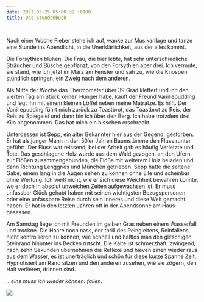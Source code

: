 ```yaml
---
date: 2023-03-25 05:00:39 +0100
title: Das Stundenbuch

---
```

Nach einer Woche Fieber stehe ich auf, wanke zur Musikanlage und tanze eine Stunde ins Abendlicht, in die Unerklärlichkeit, aus der alles kommt.

Die Forsythien blühen. Die Frau, die hier lebte, hat sehr unterschiedliche Sträucher und Büsche gepflanzt, von den Forsythien aber drei. Ich vermute, sie stand, wie ich jetzt im März am Fenster und sah zu, wie die Knospen stündlich springen, ein Zweig nach dem anderen.

Als Mitte der Woche das Thermometer über 39 Grad klettert und ich den vierten Tag am Stück keinen Hunger habe, kauft der Freund Vanillepudding und legt ihn mit einem kleinen Löffel neben meine Matratze. Es hilft. Der Vanillepudding führt mich zurück zu Toastbrot, das Toastbrot zu Reis, der Reis zu Spiegelei und dann bin ich über den Berg. Ich habe trotzdem drei Kilo abgenommen. Das hat mich ein bisschen erschreckt.

Unterdessen ist Sepp, ein alter Bekannter hier aus der Gegend, gestorben. Er hat als junger Mann in den 50‘er Jahren Baumstämme den Fluss runter geführt. Der Fluss war reissend, bei der Arbeit gab es häufig Verletzte und Tote. Das geschlagene Holz wurde aus dem Wald gezogen, an den Ufern zur Flößen zusammengebunden, die Flöße mit weiterem Holz beladen und dann Richtung Lenggries und München getrieben. Sepp hatte die seltene Gabe, einem lang in die Augen sehen zu können ohne Eile und scheinbar ohne Wertung. Ich weiß nicht, wie er sich diese Weichheit bewahren konnte, wo er doch in absolut unweichen Zeiten aufgewachsen ist. Er muss unfassbar Glück gehabt haben mit seinen wichtigsten Bezugspersonen oder eine unfassbare Reise durch sein Inneres und diese Welt gemacht haben. Er hat in den letzten Jahren oft in der Abendsonne am Haus gesessen.

Am Samstag liege ich mit Freunden im gelben Gras neben einem Wasserfall und trockne. Die Haare noch nass, der thrill des Reingleitens, Reinfallens, nicht kontrollieren zu können, wie schnell und haltlos man den glitschigen Steinrand hinunter ins Becken rutscht. Die Kälte ist schmerzhaft, zwingend, nach zehn Sekunden übernehmen die Reflexe und hieven einen wieder raus aus dem Wasser, es ist unerträglich und schön für diese kurze Spanne Zeit. Hypnotisiert am Rand sitzen und den anderen zusehen, wie sie zögern, den Halt verlieren, drinnen sind.

_...eins muss ich wieder können: fallen._

![](/uploads/img_0171.JPG)